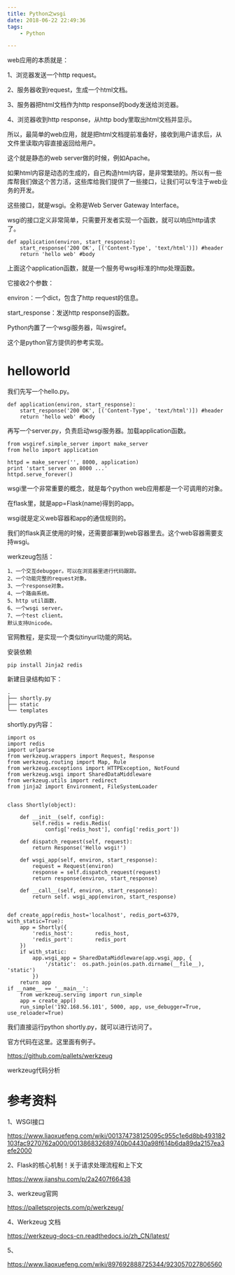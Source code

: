 ```yaml
---
title: Python之wsgi
date: 2018-06-22 22:49:36
tags:
	- Python

---
```




web应用的本质就是：

1、浏览器发送一个http request。

2、服务器收到request，生成一个html文档。

3、服务器把html文档作为http response的body发送给浏览器。

4、浏览器收到http response，从http body里取出html文档并显示。



所以，最简单的web应用，就是把html文档提前准备好，接收到用户请求后，从文件里读取内容直接返回给用户。

这个就是静态的web server做的时候，例如Apache。



如果html内容是动态的生成的，自己构造html内容，是非常繁琐的。所以有一些库帮我们做这个苦力活，这些库给我们提供了一些接口，让我们可以专注于web业务的开发。

这些接口，就是wsgi。全称是Web Server Gateway Interface。



wsgi的接口定义非常简单，只需要开发者实现一个函数，就可以响应http请求了。

```
def application(environ, start_response):
	start_response('200 OK', [('Content-Type', 'text/html')]) #header
	return 'hello web' #body
```

上面这个application函数，就是一个服务号wsgi标准的http处理函数。

它接收2个参数：

environ：一个dict，包含了http request的信息。

start_response：发送http response的函数。



Python内置了一个wsgi服务器，叫wsgiref。

这个是python官方提供的参考实现。



# helloworld

我们先写一个hello.py。

```
def application(environ, start_response):
	start_response('200 OK', [('Content-Type', 'text/html')]) #header
	return 'hello web' #body
```

再写一个server.py，负责启动wsgi服务器。加载application函数。

```
from wsgiref.simple_server import make_server
from hello import application

httpd = make_server('', 8000, application)
print 'start server on 8000 ...'
httpd.serve_forever()
```



wsgi里一个非常重要的概念，就是每个python web应用都是一个可调用的对象。

在flask里，就是app=Flask(name)得到的app。

wsgi就是定义web容器和app的通信规则的。

我们的flask真正使用的时候，还需要部署到web容器里去。这个web容器需要支持wsgi。



werkzeug包括：

```
1、一个交互debugger。可以在浏览器里进行代码跟踪。
2、一个功能完整的request对象。
3、一个response对象。
4、一个路由系统。
5、http util函数，
6、一个wsgi server。
7、一个test client。
默认支持Unicode。

```



官网教程，是实现一个类似tinyurl功能的网站。

安装依赖

```
pip install Jinja2 redis
```

新建目录结构如下：

```
.
├── shortly.py
├── static
└── templates
```



shortly.py内容：

```
import os
import redis
import urlparse
from werkzeug.wrappers import Request, Response
from werkzeug.routing import Map, Rule
from werkzeug.exceptions import HTTPException, NotFound
from werkzeug.wsgi import SharedDataMiddleware
from werkzeug.utils import redirect
from jinja2 import Environment, FileSystemLoader


class Shortly(object):

    def __init__(self, config):
        self.redis = redis.Redis(
            config['redis_host'], config['redis_port'])

    def dispatch_request(self, request):
        return Response('Hello wsgi!')

    def wsgi_app(self, environ, start_response):
        request = Request(environ)
        response = self.dispatch_request(request)
        return response(environ, start_response)

    def __call__(self, environ, start_response):
        return self. wsgi_app(environ, start_response)


def create_app(redis_host='localhost', redis_port=6379, with_static=True):
    app = Shortly({
        'redis_host':       redis_host,
        'redis_port':       redis_port
    })
    if with_static:
        app.wsgi_app = SharedDataMiddleware(app.wsgi_app, {
            '/static':  os.path.join(os.path.dirname(__file__), 'static')
        })
    return app
if __name__ == '__main__':
    from werkzeug.serving import run_simple
    app = create_app()
    run_simple('192.168.56.101', 5000, app, use_debugger=True, use_reloader=True)

```

我们直接运行python shortly.py，就可以进行访问了。



官方代码在这里。这里面有例子。

https://github.com/pallets/werkzeug



werkzeug代码分析



# 参考资料

1、WSGI接口

https://www.liaoxuefeng.com/wiki/001374738125095c955c1e6d8bb493182103fac9270762a000/001386832689740b04430a98f614b6da89da2157ea3efe2000

2、Flask的核心机制！关于请求处理流程和上下文

https://www.jianshu.com/p/2a2407f66438

3、werkzeug官网

https://palletsprojects.com/p/werkzeug/

4、Werkzeug 文档

https://werkzeug-docs-cn.readthedocs.io/zh_CN/latest/

5、

https://www.liaoxuefeng.com/wiki/897692888725344/923057027806560